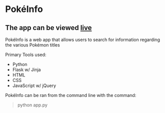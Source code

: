 # PokéInfo

## The app can be viewed [live](https://pokeinfoapp.herokuapp.com/)

<p> PokéInfo is a web app that allows users to search for information regarding the various Pokémon titles </p>

<p> Primary Tools used: </p>

<ul>
  <li> Python </li>
  <li> Flask w/ Jinja </li>
  <li> HTML </li>
  <li> CSS </li>
  <li> JavaScript w/ jQuery </li>
</ul>

<p>PokéInfo can be ran from the command line with the command:</p> 

> python app.py

